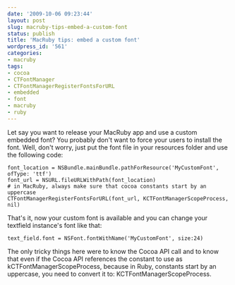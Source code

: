 ```yaml
---
date: '2009-10-06 09:23:44'
layout: post
slug: macruby-tips-embed-a-custom-font
status: publish
title: 'MacRuby tips: embed a custom font'
wordpress_id: '561'
categories:
- macruby
tags:
- cocoa
- CTFontManager
- CTFontManagerRegisterFontsForURL
- embedded
- font
- macruby
- ruby
---
```


Let say you want to release your MacRuby app and use a custom embedded font?
You probably don't want to force your users to install the font.
Well, don't worry, just put the font file in your resources folder and use the following code:

    
    font_location = NSBundle.mainBundle.pathForResource('MyCustomFont', ofType: 'ttf')
    font_url = NSURL.fileURLWithPath(font_location)
    # in MacRuby, always make sure that cocoa constants start by an uppercase
    CTFontManagerRegisterFontsForURL(font_url, KCTFontManagerScopeProcess, nil)


That's it, now your custom font is available and you can change your textfield instance's font like that:

    
    text_field.font = NSFont.fontWithName('MyCustomFont', size:24)


The only tricky things here were to know the Cocoa API call and to know that even if the Cocoa API references the constant to use as kCTFontManagerScopeProcess, because in Ruby, constants start by an uppercase, you need to convert it to: KCTFontManagerScopeProcess.
